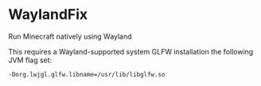 # WaylandFix

Run Minecraft natively using Wayland

This requires a Wayland-supported system GLFW installation the following JVM flag set:
```
-Dorg.lwjgl.glfw.libname=/usr/lib/libglfw.so
```
